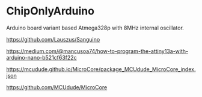 # ChipOnlyArduino
Arduino board variant based Atmega328p with 8MHz internal oscillator.

https://github.com/Lauszus/Sanguino

https://medium.com/@mancusoa74/how-to-program-the-attiny13a-with-arduino-nano-b521cf63f22c

https://mcudude.github.io/MicroCore/package_MCUdude_MicroCore_index.json

https://github.com/MCUdude/MicroCore
